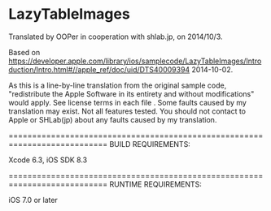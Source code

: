 # LazyTableImages

Translated by OOPer in cooperation with shlab.jp, on 2014/10/3.

Based on
<https://developer.apple.com/library/ios/samplecode/LazyTableImages/Introduction/Intro.html#//apple_ref/doc/uid/DTS40009394>
2014-10-02.

As this is a line-by-line translation from the original sample code, "redistribute the Apple Software in its entirety and without modifications" would apply. See license terms in each file .
Some faults caused by my translation may exist. Not all features tested.
You should not contact to Apple or SHLab(jp) about any faults caused by my translation.

===========================================================================
BUILD REQUIREMENTS:

Xcode 6.3, iOS SDK 8.3

===========================================================================
RUNTIME REQUIREMENTS:

iOS 7.0 or later
